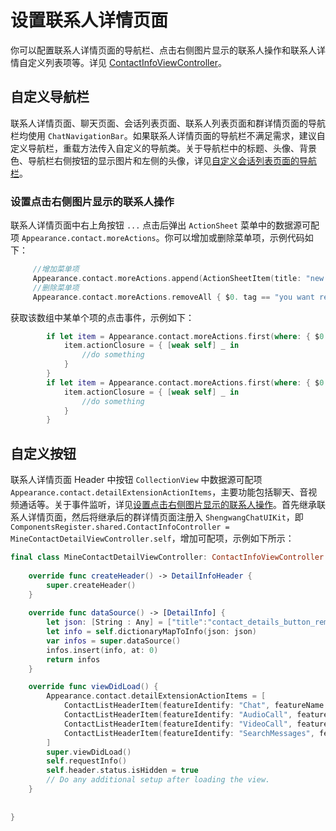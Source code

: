 # 设置联系人详情页面

你可以配置联系人详情页面的导航栏、点击右侧图片显示的联系人操作和联系人详情自定义列表项等。详见 [ContactInfoViewController](https://github.com/Shengwang-Community/ShengwangChat-UIKit-ios/blob/main/Sources/EaseChatUIKit/Classes/UI/Components/Contact/Controllers/ContactInfoViewController.swift)。

<ImageGallery>
  <ImageItem src="/images/uikit/chatuikit/ios/custom_contact_details.png" title="联系人详情页面" />
</ImageGallery>

## 自定义导航栏

联系人详情页面、聊天页面、会话列表页面、联系人列表页面和群详情页面的导航栏均使用 `ChatNavigationBar`。如果联系人详情页面的导航栏不满足需求，建议自定义导航栏，重载方法传入自定义的导航类。关于导航栏中的标题、头像、背景色、导航栏右侧按钮的显示图片和左侧的头像，详见[自定义会话列表页面的导航栏](chatuikit_custom_conversation_list.html#自定义导航栏)。

### 设置点击右侧图片显示的联系人操作

联系人详情页面中右上角按钮 `...` 点击后弹出 `ActionSheet` 菜单中的数据源可配项 `Appearance.contact.moreActions`。你可以增加或删除菜单项，示例代码如下：

```swift
     //增加菜单项
     Appearance.contact.moreActions.append(ActionSheetItem(title: "new list item", type: .destructive, tag: "contact_custom"))
     //删除菜单项
     Appearance.contact.moreActions.removeAll { $0. tag == "you want remove" }
```

获取该数组中某单个项的点击事件，示例如下：

```swift
        if let item = Appearance.contact.moreActions.first(where: { $0.tag == "xxx" }) {
            item.actionClosure = { [weak self] _ in
                //do something
            }
        }
        if let item = Appearance.contact.moreActions.first(where: { $0.tag == "xxx" }) {
            item.actionClosure = { [weak self] _ in
                //do something
            }
        }
```

## 自定义按钮

联系人详情页面 Header 中按钮 `CollectionView` 中数据源可配项 `Appearance.contact.detailExtensionActionItems`，主要功能包括聊天、音视频通话等。关于事件监听，详见[设置点击右侧图片显示的联系人操作](#设置点击右侧图片显示的联系人操作)。首先继承联系人详情页面，然后将继承后的群详情页面注册入 `ShengwangChatUIKit`，即 `ComponentsRegister.shared.ContactInfoController = MineContactDetailViewController.self`，增加可配项，示例如下所示： 

```swift
final class MineContactDetailViewController: ContactInfoViewController {
    
    override func createHeader() -> DetailInfoHeader {
        super.createHeader()
    }
    
    override func dataSource() -> [DetailInfo] {
        let json: [String : Any] = ["title":"contact_details_button_remark".localized(),"detail":"","withSwitch": false,"switchValue":false]
        let info = self.dictionaryMapToInfo(json: json)
        var infos = super.dataSource()
        infos.insert(info, at: 0)
        return infos
    }

    override func viewDidLoad() {
        Appearance.contact.detailExtensionActionItems = [
            ContactListHeaderItem(featureIdentify: "Chat", featureName: "Chat".chat.localize, featureIcon: UIImage(named: "chatTo", in: .chatBundle, with: nil)),
            ContactListHeaderItem(featureIdentify: "AudioCall", featureName: "AudioCall".chat.localize, featureIcon: UIImage(named: "voice_call", in: .chatBundle, with: nil)),
            ContactListHeaderItem(featureIdentify: "VideoCall", featureName: "VideoCall".chat.localize, featureIcon: UIImage(named: "video_call", in: .chatBundle, with: nil)),
            ContactListHeaderItem(featureIdentify: "SearchMessages", featureName: "SearchMessages".chat.localize, featureIcon: UIImage(named: "search_history_messages", in: .chatBundle, with: nil))
        ]
        super.viewDidLoad()
        self.requestInfo()
        self.header.status.isHidden = true
        // Do any additional setup after loading the view.
    }
    
    
}
```


 